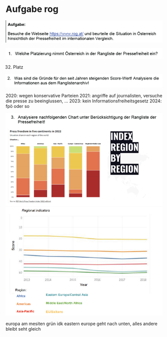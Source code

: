 # Aufgabe rog

![alt text](image.png)

![alt text](image-1.png)

32. Platz

![](image-2.png)

2020: wegen konservative Parteien
2021: angriffe auf journalisten, versuche die presse zu beeinglussen, ...
2023: kein Informationsfreiheitsgesetz 
2024: fpö oder so

![alt text](image-3.png)
![alt text](image-4.png)

europa am mesiten grün
idk
eastern europe geht nach unten, alles andere bleibt seht gleich
